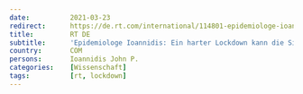 ```yaml
---
date:          2021-03-23
redirect:      https://de.rt.com/international/114801-epidemiologe-ioannidis-harter-lockdown-kann-situation-sogar-verschlimmern/
title:         RT DE
subtitle:      'Epidemiologe Ioannidis: Ein harter Lockdown kann die Situation sogar verschlimmern'
country:       COM
persons:       Ioannidis John P.
categories:    [Wissenschaft]
tags:          [rt, lockdown]
---
```

